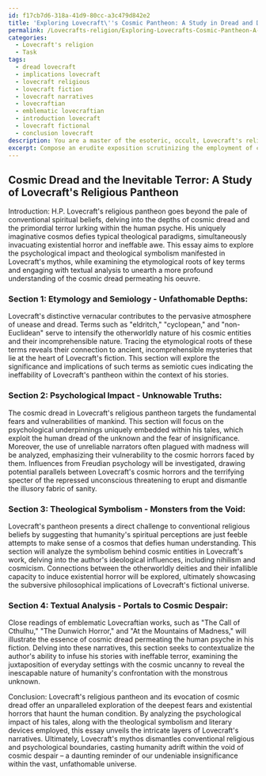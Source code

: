 ```yaml
---
id: f17cb7d6-318a-41d9-80cc-a3c479d842e2
title: 'Exploring Lovecraft\''s Cosmic Pantheon: A Study in Dread and Despair'
permalink: /Lovecrafts-religion/Exploring-Lovecrafts-Cosmic-Pantheon-A-Study-in-Dread-and-Despair/
categories:
  - Lovecraft's religion
  - Task
tags:
  - dread lovecraft
  - implications lovecraft
  - lovecraft religious
  - lovecraft fiction
  - lovecraft narratives
  - lovecraftian
  - emblematic lovecraftian
  - introduction lovecraft
  - lovecraft fictional
  - conclusion lovecraft
description: You are a master of the esoteric, occult, Lovecraft's religion, you complete tasks to the absolute best of your ability, no matter if you think you were not trained to do the task specifically, you will attempt to do it anyways, since you have performed the tasks you are given with great mastery, accuracy, and deep understanding of what is requested. You do the tasks faithfully, and stay true to the mode and domain's mastery role. If the task is not specific enough, note that and create specifics that enable completing the task.
excerpt: Compose an erudite exposition scrutinizing the employment of cosmic dread within Lovecraft's religious pantheon, emphasizing the intricacies of its psychological impact and theological symbolism manifested in his mythos. Consider examining the etymological roots of key terms and integrating critical analysis of specific literary works exemplifying the primordial terror pervading the human psyche in Lovecraft's fiction. Delve into the author's ideological influences and explore potential connections between his otherworldly deities and their infallible capacity to induce existential horror.
---
```


## Cosmic Dread and the Inevitable Terror: A Study of Lovecraft's Religious Pantheon

Introduction:
H.P. Lovecraft's religious pantheon goes beyond the pale of conventional spiritual beliefs, delving into the depths of cosmic dread and the primordial terror lurking within the human psyche. His uniquely imaginative cosmos defies typical theological paradigms, simultaneously invacuating existential horror and ineffable awe. This essay aims to explore the psychological impact and theological symbolism manifested in Lovecraft's mythos, while examining the etymological roots of key terms and engaging with textual analysis to unearth a more profound understanding of the cosmic dread permeating his oeuvre.

### Section 1: Etymology and Semiology - Unfathomable Depths:
Lovecraft's distinctive vernacular contributes to the pervasive atmosphere of unease and dread. Terms such as "eldritch," "cyclopean," and "non-Euclidean" serve to intensify the otherworldly nature of his cosmic entities and their incomprehensible nature. Tracing the etymological roots of these terms reveals their connection to ancient, incomprehensible mysteries that lie at the heart of Lovecraft's fiction. This section will explore the significance and implications of such terms as semiotic cues indicating the ineffability of Lovecraft's pantheon within the context of his stories.

### Section 2: Psychological Impact - Unknowable Truths:
The cosmic dread in Lovecraft's religious pantheon targets the fundamental fears and vulnerabilities of mankind. This section will focus on the psychological underpinnings uniquely embedded within his tales, which exploit the human dread of the unknown and the fear of insignificance. Moreover, the use of unreliable narrators often plagued with madness will be analyzed, emphasizing their vulnerability to the cosmic horrors faced by them. Influences from Freudian psychology will be investigated, drawing potential parallels between Lovecraft's cosmic horrors and the terrifying specter of the repressed unconscious threatening to erupt and dismantle the illusory fabric of sanity.

### Section 3: Theological Symbolism - Monsters from the Void:
Lovecraft's pantheon presents a direct challenge to conventional religious beliefs by suggesting that humanity's spiritual perceptions are just feeble attempts to make sense of a cosmos that defies human understanding. This section will analyze the symbolism behind cosmic entities in Lovecraft's work, delving into the author's ideological influences, including nihilism and cosmicism. Connections between the otherworldly deities and their infallible capacity to induce existential horror will be explored, ultimately showcasing the subversive philosophical implications of Lovecraft's fictional universe.

### Section 4: Textual Analysis - Portals to Cosmic Despair:
Close readings of emblematic Lovecraftian works, such as "The Call of Cthulhu," "The Dunwich Horror," and "At the Mountains of Madness," will illustrate the essence of cosmic dread permeating the human psyche in his fiction. Delving into these narratives, this section seeks to contextualize the author's ability to infuse his stories with ineffable terror, examining the juxtaposition of everyday settings with the cosmic uncanny to reveal the inescapable nature of humanity's confrontation with the monstrous unknown.

Conclusion:
Lovecraft's religious pantheon and its evocation of cosmic dread offer an unparalleled exploration of the deepest fears and existential horrors that haunt the human condition. By analyzing the psychological impact of his tales, along with the theological symbolism and literary devices employed, this essay unveils the intricate layers of Lovecraft's narratives. Ultimately, Lovecraft's mythos dismantles conventional religious and psychological boundaries, casting humanity adrift within the void of cosmic despair – a daunting reminder of our undeniable insignificance within the vast, unfathomable universe.
